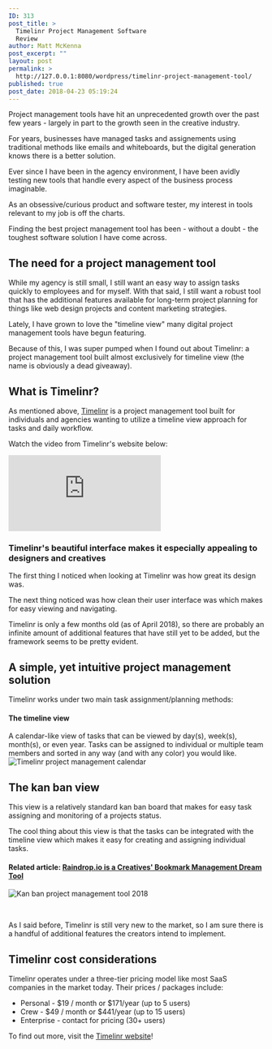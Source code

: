 ```yaml
---
ID: 313
post_title: >
  Timelinr Project Management Software
  Review
author: Matt McKenna
post_excerpt: ""
layout: post
permalink: >
  http://127.0.0.1:8080/wordpress/timelinr-project-management-tool/
published: true
post_date: 2018-04-23 05:19:24
---
```

Project management tools have hit an unprecedented growth over the past few years - largely in part to the growth seen in the creative industry.

For years, businesses have managed tasks and assignements using traditional methods like emails and whiteboards, but the digital generation knows there is a better solution.

Ever since I have been in the agency environment, I have been avidly testing new tools that handle every aspect of the business process imaginable.

As an obsessive/curious product and software tester, my interest in tools relevant to my job is off the charts.

Finding the best project management tool has been - without a doubt - the toughest software solution I have come across.
<h2>The need for a project management tool</h2>
While my agency is still small, I still want an easy way to assign tasks quickly to employees and for myself. With that said, I still want a robust tool that has the additional features available for long-term project planning for things like web design projects and content marketing strategies.

Lately, I have grown to love the "timeline view" many digital project management tools have begun featuring.

Because of this, I was super pumped when I found out about Timelinr: a project management tool built almost exclusively for timeline view (the name is obviously a dead giveaway).
<h2>What is Timelinr?</h2>
As mentioned above, <a href="https://www.gotimelinr.com/" target="_blank" rel="noopener">Timelinr</a> is a project management tool built for individuals and agencies wanting to utilize a timeline view approach for tasks and daily workflow.

Watch the video from Timelinr's website below:

<iframe width="300" height="150" src="https://www.youtube.com/embed/6XE8cN7B2dI" frameborder="0" allow="autoplay; encrypted-media" allowfullscreen="allowfullscreen"></iframe>
<h3>Timelinr's beautiful interface makes it especially appealing to designers and creatives</h3>
The first thing I noticed when looking at Timelinr was how great its design was.

The next thing noticed was how clean their user interface was which makes for easy viewing and navigating.

Timelinr is only a few months old (as of April 2018), so there are probably an infinite amount of additional features that have still yet to be added, but the framework seems to be pretty evident.
<h2>A simple, yet intuitive project management solution</h2>
Timelinr works under two main task assignment/planning methods:
<h4>The timeline view</h4>
A calendar-like view of tasks that can be viewed by day(s), week(s), month(s), or even year. Tasks can be assigned to individual or multiple team members and sorted in any way (and with any color) you would like.

<img src="http://127.0.0.1:8080/wordpress/wp-content/uploads/2018/04/timelinr-project-management-tool.jpg" alt="Timelinr project management calendar" class="" />
<h2>The kan ban view</h2>
This view is a relatively standard kan ban board that makes for easy task assigning and monitoring of a projects status.

The cool thing about this view is that the tasks can be integrated with the timeline view which makes it easy for creating and assigning individual tasks.
<h4><strong>Related article:</strong> <a href="http://127.0.0.1:8080/wordpress/creatives-dream-bookmarking-tool/">Raindrop.io is a Creatives' Bookmark Management Dream Tool</a></h4>
<img src="http://127.0.0.1:8080/wordpress/wp-content/uploads/2018/04/timelinr-kan-ban-project-management-review.jpg" alt="Kan ban project management tool 2018" class="" />

&nbsp;

As I said before, Timelinr is still very new to the market, so I am sure there is a handful of additional features the creators intend to implement.
<h2>Timelinr cost considerations</h2>
Timelinr operates under a three-tier pricing model like most SaaS companies in the market today. Their prices / packages include:
<ul>
 	<li>Personal - $19 / month or $171/year (up to 5 users)</li>
 	<li>Crew - $49 / month or $441/year (up to 15 users)</li>
 	<li>Enterprise - contact for pricing (30+ users)</li>
</ul>
To find out more, visit the <a href="https://www.gotimelinr.com/" target="_blank" rel="noopener">Timelinr website</a>!